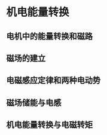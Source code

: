<!-- 这是电机与运动控制的课堂笔记 -->
<!-- 这里差着第一节课的笔记 -->
# 机电能量转换
## 电机中的能量转换和磁路
## 磁场的建立
## 电磁感应定律和两种电动势
## 磁场储能与电感
## 机电能量转换与电磁转矩
